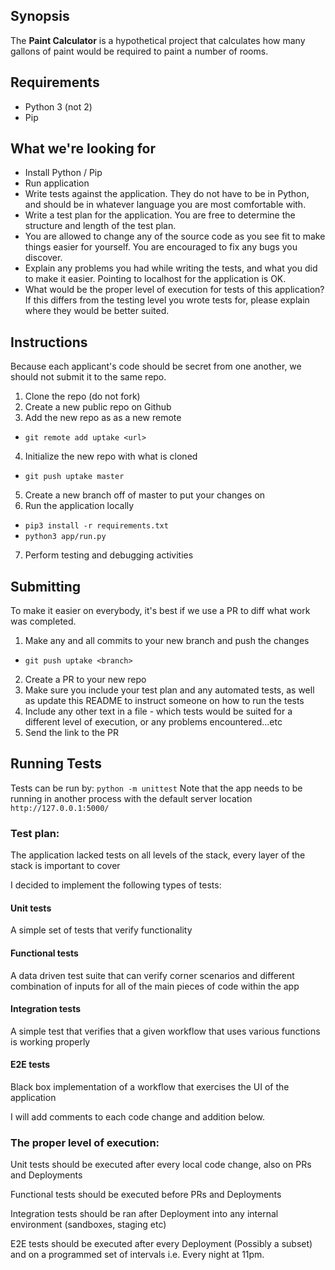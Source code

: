 ## Synopsis

The **Paint Calculator** is a hypothetical project that calculates how many gallons of paint would be required to paint a number of rooms.

## Requirements

* Python 3 (not 2)
* Pip

## What we're looking for

* Install Python / Pip
* Run application
* Write tests against the application. They do not have to be in Python, and should be in whatever language you are most comfortable with.
* Write a test plan for the application.  You are free to determine the structure and length of the test plan.
* You are allowed to change any of the source code as you see fit to make things easier for yourself. You are encouraged to fix any bugs you discover.
* Explain any problems you had while writing the tests, and what you did to make it easier. Pointing to localhost for the application is OK.
* What would be the proper level of execution for tests of this application?  If this differs from the testing level you wrote tests for, please explain where they would be better suited.

## Instructions

Because each applicant's code should be secret from one another, we should not submit it to the same repo.

1. Clone the repo (do not fork)
2. Create a new public repo on Github
3. Add the new repo as as a new remote
* `git remote add uptake <url>`
4. Initialize the new repo with what is cloned
* `git push uptake master`
5. Create a new branch off of master to put your changes on
6. Run the application locally
* `pip3 install -r requirements.txt`
* `python3 app/run.py`
7. Perform testing and debugging activities

## Submitting 

To make it easier on everybody, it's best if we use a PR to diff what work was completed.

1. Make any and all commits to your new branch and push the changes
* `git push uptake <branch>`
2. Create a PR to your new repo
3. Make sure you include your test plan and any automated tests, as well as update this README to instruct someone on how to run the tests
4. Include any other text in a file - which tests would be suited for a different level of execution, or any problems encountered...etc
5. Send the link to the PR

## Running Tests

Tests can be run by: `python -m unittest`
Note that the app needs to be running in another process with the default server location `http://127.0.0.1:5000/`

### Test plan:
The application lacked tests on all levels of the stack, every layer of the stack is important to cover

I decided to implement the following types of tests:

#### Unit tests
A simple set of tests that verify functionality

#### Functional tests
A data driven test suite that can verify corner scenarios and different combination of inputs for all of the main pieces of code within the app

#### Integration tests
A simple test that verifies that a given workflow that uses various functions is working properly

#### E2E tests
Black box implementation of a workflow that exercises the UI of the application

I will add comments to each code change and addition below.

### The proper level of execution:

Unit tests should be executed after every local code change, also on PRs and Deployments

Functional tests should be executed before PRs and Deployments

Integration tests should be ran after Deployment into any internal environment (sandboxes, staging etc)

E2E tests should be executed after every Deployment (Possibly a subset) and on a programmed set of intervals i.e. Every night at 11pm.



